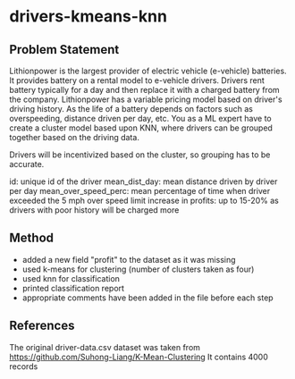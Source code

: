 # drivers-kmeans-knn

## Problem Statement
Lithionpower is the largest provider of electric vehicle (e-vehicle) batteries. It provides battery on a rental model to e-vehicle drivers. Drivers rent battery typically for a day and then replace it with a charged battery from the company. Lithionpower has a variable pricing model based on driver's driving history. As the life of a battery depends on factors such as overspeeding, distance driven per day, etc. You as a ML expert have to create a cluster model based upon KNN, where drivers can be grouped together based on the driving data.

Drivers will be incentivized based on the cluster, so grouping has to be accurate.

id: unique id of the driver
mean_dist_day: mean distance driven by driver per day
mean_over_speed_perc: mean percentage of time when driver exceeded the 5 mph over speed limit
increase in profits: up to 15-20% as drivers with poor history will be charged more

## Method

 - added a new field "profit" to the dataset as it was missing
 - used k-means for clustering (number of clusters taken as four)
 - used knn for classification
 - printed classification report
 - appropriate comments have been added in the file before each step

## References
The original driver-data.csv dataset was taken from https://github.com/Suhong-Liang/K-Mean-Clustering
It contains 4000 records